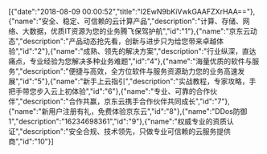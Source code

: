 [{"date":"2018-08-09 00:00:52","title":"I2EwN9bKiVwkGAAFZXrHAA=="},{"name":"安全、稳定、可信赖的云计算产品","description":"计算、存储、网络、大数据，优质IT资源为您的业务腾飞保驾护航","id":"1"},{"name":"京东云动态","description":"产品动态抢先看，创新与进步只为给您带来卓越体验","id":"2"},{"name":"成熟、领先的解决方案","description":"行业纵深，直达痛点，专业经验为您解决多种业务难题","id":"4"},{"name":"海量优质的软件与服务","description":"便捷与高效，全方位软件与服务资源助力您的业务高速发展","id":"5"},{"name":"新手上云指引","description":"实战教程，专家攻略，手把手带您步入云上初体验","id":"6"},{"name":"专业、可靠的合作伙伴","description":"合作共赢，京东云携手合作伙伴共同成长","id":"7"},{"name":"新用户注册有礼，免费体验京东云","id":"8"},{"name":"DDos防御1","description":"16234698361","id":"9"},{"name":"权威专业的资质认证","description":"安全合规、技术领先，只做专业可信赖的云服务提供商","id":"10"}]